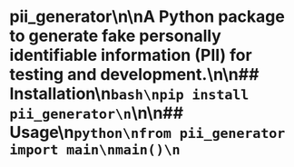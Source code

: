 # pii_generator\n\nA Python package to generate fake personally identifiable information (PII) for testing and development.\n\n## Installation\n```bash\npip install pii_generator\n```\n\n## Usage\n```python\nfrom pii_generator import main\nmain()\n```
